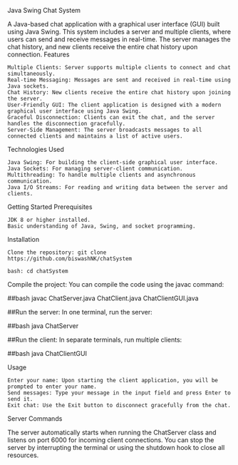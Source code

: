 Java Swing Chat System

A Java-based chat application with a graphical user interface (GUI) built using Java Swing. This system includes a server and multiple clients, where users can send and receive messages in real-time. The server manages the chat history, and new clients receive the entire chat history upon connection.
Features

    Multiple Clients: Server supports multiple clients to connect and chat simultaneously.
    Real-time Messaging: Messages are sent and received in real-time using Java sockets.
    Chat History: New clients receive the entire chat history upon joining the server.
    User-Friendly GUI: The client application is designed with a modern graphical user interface using Java Swing.
    Graceful Disconnection: Clients can exit the chat, and the server handles the disconnection gracefully.
    Server-Side Management: The server broadcasts messages to all connected clients and maintains a list of active users.

Technologies Used

    Java Swing: For building the client-side graphical user interface.
    Java Sockets: For managing server-client communication.
    Multithreading: To handle multiple clients and asynchronous communication.
    Java I/O Streams: For reading and writing data between the server and clients.

Getting Started
Prerequisites

    JDK 8 or higher installed.
    Basic understanding of Java, Swing, and socket programming.

Installation

    Clone the repository: git clone https://github.com/biswashNK/chatSystem

    bash: cd chatSystem




Compile the project: You can compile the code using the javac command:

##bash javac ChatServer.java ChatClient.java ChatClientGUI.java


##Run the server: In one terminal, run the server:

##bash java ChatServer

##Run the client: In separate terminals, run multiple clients:

##bash java ChatClientGUI

Usage

    Enter your name: Upon starting the client application, you will be prompted to enter your name.
    Send messages: Type your message in the input field and press Enter to send it.
    Exit chat: Use the Exit button to disconnect gracefully from the chat.

Server Commands

The server automatically starts when running the ChatServer class and listens on port 6000 for incoming client connections. You can stop the server by interrupting the terminal or using the shutdown hook to close all resources.
